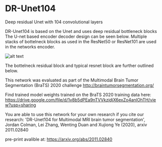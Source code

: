 # DR-Unet104
Deep residual Unet with 104 convolutional layers 

DR-Unet104 is based on the Unet and uses deep residual bottleneck blocks
The U-net based encoder decoder design can be seen below. Multiple stacks of bottelneck blocks as used in the ResNet50 or ResNet101 are used in the networks encoder.

![alt text](https://user-images.githubusercontent.com/67955222/99743883-8486fa00-2ace-11eb-990c-316873ff32cd.png)

The bottelneck residual block and typical resnet block are further outlined below.



This network was evaluated as part of the Multimodal Brain Tumor Segmentation (BraTS) 2020 challenge
http://braintumorsegmentation.org/

Find trained model weights trained on the BraTS 2020 training data here: https://drive.google.com/file/d/1v8b5dPEa9nTVVkzjdjX6exZo4anlOhTH/view?usp=sharing 

You are able to use this network for your own research if you cite our research:
'DR-Unet104 for Multimodal MRI brain tumor segmentation', Jordan Colman, Lei Zhang, Wenting Duan and Xujiong Ye (2020), arxiv 2011.02840

 pre-print avalible at: https://arxiv.org/abs/2011.02840

